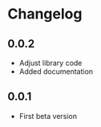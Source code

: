 Changelog
=========
0.0.2
-----
- Adjust library code
- Added documentation

0.0.1
-----
- First beta version
